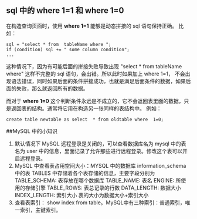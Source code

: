 ## sql 中的 where 1=1 和 where 1=0

在构造查询页面时，使用 **where 1=1** 能够是动态拼接的 sql 语句保持正确。
比如：

```
sql = "select * from  tableName where ";
if (condition) sql += " some column condition";
...

```

这种情况下，因为有可能后面的拼接失败导致出现 "select * from  tableName where" 这样不完整的 sql 语句，会出错。所以此时如果加上 where 1=1，
不会出现语法错误，同时如果后面的条件拼接成功，也就是满足后面条件的数据，如果后面的失败，那么就返回所有的数据。

而对于 **where 1=0** 这个判断条件永远是不成立的，它不会返回表里面的数据，只是返回表的结构。通常将它用在构造另一张同样的表结构中。
例如： 

```
create table newtable as select  * from oldtable where  1=0;
```

##MySQL 中的小知识
1. 默认情况下 MySQL 远程登录是关闭的，可以查看数据库名为 mysql 中的表名为 user 中的信息，里面记录了允许那些进行远程登录。修改这个表可以开启远程登录。
2. MySQL 中查看表占用空间大小：MYSQL 中的数据库 information_schema 中的表 TABLES 中存储着各个表存储的信息，主要字段分别为
  TABLE_SCHEMA: 表存放在哪个数据库
  TABLE_NAME: 表名
  ENGINE: 所使用的存储引擎
  TABLE_ROWS: 表总记录的行数 
  DATA_LENGTH: 数据大小
  INDEX_LENGTH: 索引大小
 表的大小为数据大小+索引大小
3. 查看表索引： show index from  table。MySQL中有三种索引：普通索引，唯一索引，主键索引。
